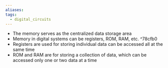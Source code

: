 ```yaml
---
aliases: 
tags:
  - digital_circuits
---
```

- The memory serves as the centralized data storage area
- Memory in digital systems can be registers, ROM, RAM, etc. ^78cfb0
- Registers are used for storing individual data can be accessed all at the same time
- ROM and RAM are for storing a collection of data, which can be accessed only one or two data at a time